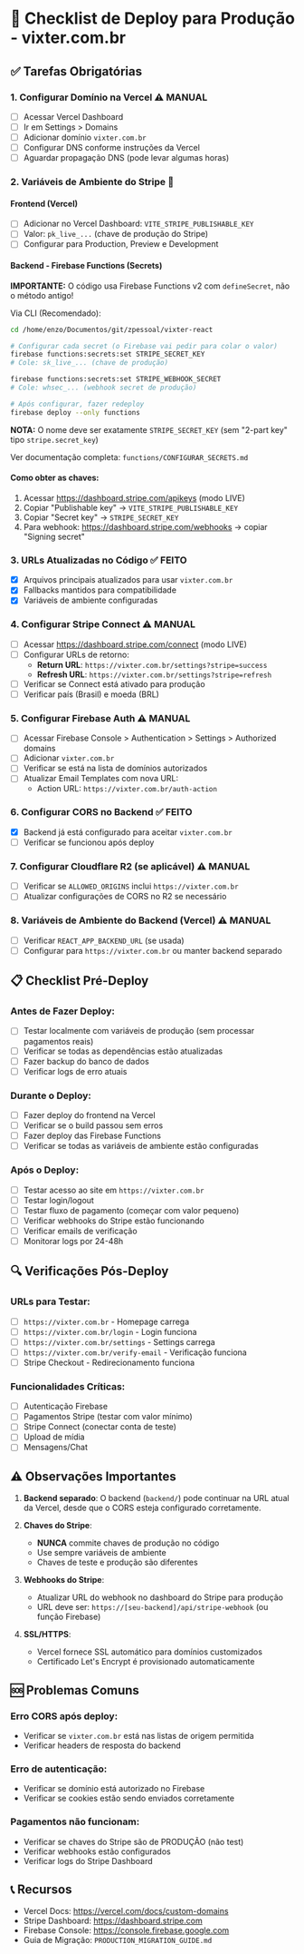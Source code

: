 # 🚀 Checklist de Deploy para Produção - vixter.com.br

## ✅ **Tarefas Obrigatórias**

### 1. **Configurar Domínio na Vercel** ⚠️ MANUAL
   - [ ] Acessar Vercel Dashboard
   - [ ] Ir em Settings > Domains
   - [ ] Adicionar domínio `vixter.com.br`
   - [ ] Configurar DNS conforme instruções da Vercel
   - [ ] Aguardar propagação DNS (pode levar algumas horas)

### 2. **Variáveis de Ambiente do Stripe** 🔑

#### Frontend (Vercel)
   - [ ] Adicionar no Vercel Dashboard: `VITE_STRIPE_PUBLISHABLE_KEY`
   - [ ] Valor: `pk_live_...` (chave de produção do Stripe)
   - [ ] Configurar para Production, Preview e Development

#### Backend - Firebase Functions (Secrets)
   **IMPORTANTE:** O código usa Firebase Functions v2 com `defineSecret`, não o método antigo!
   
   Via CLI (Recomendado):
   ```bash
   cd /home/enzo/Documentos/git/zpessoal/vixter-react
   
   # Configurar cada secret (o Firebase vai pedir para colar o valor)
   firebase functions:secrets:set STRIPE_SECRET_KEY
   # Cole: sk_live_... (chave de produção)
   
   firebase functions:secrets:set STRIPE_WEBHOOK_SECRET
   # Cole: whsec_... (webhook secret de produção)
   
   # Após configurar, fazer redeploy
   firebase deploy --only functions
   ```
   
   **NOTA:** O nome deve ser exatamente `STRIPE_SECRET_KEY` (sem "2-part key" tipo `stripe.secret_key`)
   
   Ver documentação completa: `functions/CONFIGURAR_SECRETS.md`

#### Como obter as chaves:
   1. Acessar https://dashboard.stripe.com/apikeys (modo LIVE)
   2. Copiar "Publishable key" → `VITE_STRIPE_PUBLISHABLE_KEY`
   3. Copiar "Secret key" → `STRIPE_SECRET_KEY`
   4. Para webhook: https://dashboard.stripe.com/webhooks → copiar "Signing secret"

### 3. **URLs Atualizadas no Código** ✅ FEITO
   - [x] Arquivos principais atualizados para usar `vixter.com.br`
   - [x] Fallbacks mantidos para compatibilidade
   - [x] Variáveis de ambiente configuradas

### 4. **Configurar Stripe Connect** ⚠️ MANUAL
   - [ ] Acessar https://dashboard.stripe.com/connect (modo LIVE)
   - [ ] Configurar URLs de retorno:
     - **Return URL**: `https://vixter.com.br/settings?stripe=success`
     - **Refresh URL**: `https://vixter.com.br/settings?stripe=refresh`
   - [ ] Verificar se Connect está ativado para produção
   - [ ] Verificar país (Brasil) e moeda (BRL)

### 5. **Configurar Firebase Auth** ⚠️ MANUAL
   - [ ] Acessar Firebase Console > Authentication > Settings > Authorized domains
   - [ ] Adicionar `vixter.com.br`
   - [ ] Verificar se está na lista de domínios autorizados
   - [ ] Atualizar Email Templates com nova URL:
     - Action URL: `https://vixter.com.br/auth-action`

### 6. **Configurar CORS no Backend** ✅ FEITO
   - [x] Backend já está configurado para aceitar `vixter.com.br`
   - [ ] Verificar se funcionou após deploy

### 7. **Configurar Cloudflare R2 (se aplicável)** ⚠️ MANUAL
   - [ ] Verificar se `ALLOWED_ORIGINS` inclui `https://vixter.com.br`
   - [ ] Atualizar configurações de CORS no R2 se necessário

### 8. **Variáveis de Ambiente do Backend (Vercel)** ⚠️ MANUAL
   - [ ] Verificar `REACT_APP_BACKEND_URL` (se usada)
   - [ ] Configurar para `https://vixter.com.br` ou manter backend separado

## 📋 **Checklist Pré-Deploy**

### Antes de Fazer Deploy:
- [ ] Testar localmente com variáveis de produção (sem processar pagamentos reais)
- [ ] Verificar se todas as dependências estão atualizadas
- [ ] Fazer backup do banco de dados
- [ ] Verificar logs de erro atuais

### Durante o Deploy:
- [ ] Fazer deploy do frontend na Vercel
- [ ] Verificar se o build passou sem erros
- [ ] Fazer deploy das Firebase Functions
- [ ] Verificar se todas as variáveis de ambiente estão configuradas

### Após o Deploy:
- [ ] Testar acesso ao site em `https://vixter.com.br`
- [ ] Testar login/logout
- [ ] Testar fluxo de pagamento (começar com valor pequeno)
- [ ] Verificar webhooks do Stripe estão funcionando
- [ ] Verificar emails de verificação
- [ ] Monitorar logs por 24-48h

## 🔍 **Verificações Pós-Deploy**

### URLs para Testar:
- [ ] `https://vixter.com.br` - Homepage carrega
- [ ] `https://vixter.com.br/login` - Login funciona
- [ ] `https://vixter.com.br/settings` - Settings carrega
- [ ] `https://vixter.com.br/verify-email` - Verificação funciona
- [ ] Stripe Checkout - Redirecionamento funciona

### Funcionalidades Críticas:
- [ ] Autenticação Firebase
- [ ] Pagamentos Stripe (testar com valor mínimo)
- [ ] Stripe Connect (conectar conta de teste)
- [ ] Upload de mídia
- [ ] Mensagens/Chat

## ⚠️ **Observações Importantes**

1. **Backend separado**: O backend (`backend/`) pode continuar na URL atual da Vercel, desde que o CORS esteja configurado corretamente.

2. **Chaves do Stripe**: 
   - **NUNCA** commite chaves de produção no código
   - Use sempre variáveis de ambiente
   - Chaves de teste e produção são diferentes

3. **Webhooks do Stripe**:
   - Atualizar URL do webhook no dashboard do Stripe para produção
   - URL deve ser: `https://[seu-backend]/api/stripe-webhook` (ou função Firebase)

4. **SSL/HTTPS**: 
   - Vercel fornece SSL automático para domínios customizados
   - Certificado Let's Encrypt é provisionado automaticamente

## 🆘 **Problemas Comuns**

### Erro CORS após deploy:
- Verificar se `vixter.com.br` está nas listas de origem permitida
- Verificar headers de resposta do backend

### Erro de autenticação:
- Verificar se domínio está autorizado no Firebase
- Verificar se cookies estão sendo enviados corretamente

### Pagamentos não funcionam:
- Verificar se chaves do Stripe são de PRODUÇÃO (não test)
- Verificar webhooks estão configurados
- Verificar logs do Stripe Dashboard

## 📞 **Recursos**

- Vercel Docs: https://vercel.com/docs/custom-domains
- Stripe Dashboard: https://dashboard.stripe.com
- Firebase Console: https://console.firebase.google.com
- Guia de Migração: `PRODUCTION_MIGRATION_GUIDE.md`


